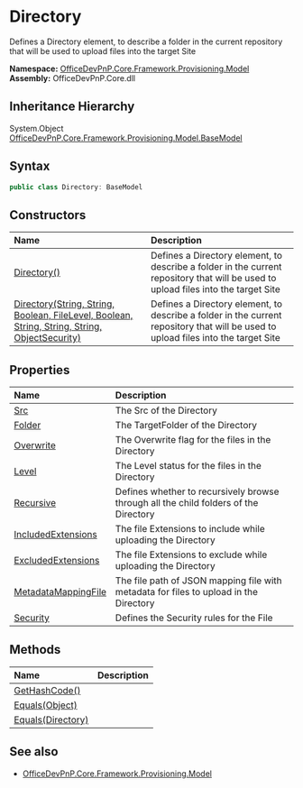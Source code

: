 # Directory
Defines a Directory element, to describe a folder in the current 
            repository that will be used to upload files into the target Site  

**Namespace:** [OfficeDevPnP.Core.Framework.Provisioning.Model](OfficeDevPnP.Core.Framework.Provisioning.Model.md)  
**Assembly:** OfficeDevPnP.Core.dll  
## Inheritance Hierarchy
System.Object  
    [OfficeDevPnP.Core.Framework.Provisioning.Model.BaseModel](OfficeDevPnP.Core.Framework.Provisioning.Model.BaseModel.md)
## Syntax
```C#
public class Directory: BaseModel
```
## Constructors
|**Name**|**Description**|
|:-----|:-----|
| [Directory()](OfficeDevPnP.Core.Framework.Provisioning.Model.Directory.ctor1.md) |  Defines a Directory element, to describe a folder in the current repository that will be used to upload files into the target Site 
| [Directory(String, String, Boolean, FileLevel, Boolean, String, String, String, ObjectSecurity)](OfficeDevPnP.Core.Framework.Provisioning.Model.Directory.ctor2.md) |  Defines a Directory element, to describe a folder in the current repository that will be used to upload files into the target Site 
## Properties
|**Name**|**Description**|
|:-----|:-----|
| [Src](OfficeDevPnP.Core.Framework.Provisioning.Model.Directory.Src.md) | The Src of the Directory
| [Folder](OfficeDevPnP.Core.Framework.Provisioning.Model.Directory.Folder.md) | The TargetFolder of the Directory
| [Overwrite](OfficeDevPnP.Core.Framework.Provisioning.Model.Directory.Overwrite.md) | The Overwrite flag for the files in the Directory
| [Level](OfficeDevPnP.Core.Framework.Provisioning.Model.Directory.Level.md) | The Level status for the files in the Directory
| [Recursive](OfficeDevPnP.Core.Framework.Provisioning.Model.Directory.Recursive.md) | Defines whether to recursively browse through all the child folders of the Directory
| [IncludedExtensions](OfficeDevPnP.Core.Framework.Provisioning.Model.Directory.IncludedExtensions.md) | The file Extensions to include while uploading the Directory
| [ExcludedExtensions](OfficeDevPnP.Core.Framework.Provisioning.Model.Directory.ExcludedExtensions.md) | The file Extensions to exclude while uploading the Directory
| [MetadataMappingFile](OfficeDevPnP.Core.Framework.Provisioning.Model.Directory.MetadataMappingFile.md) | The file path of JSON mapping file with metadata for files to upload in the Directory
| [Security](OfficeDevPnP.Core.Framework.Provisioning.Model.Directory.Security.md) | Defines the Security rules for the File
## Methods
|**Name**|**Description**|
|:-----|:-----|
| [GetHashCode()](OfficeDevPnP.Core.Framework.Provisioning.Model.Directory.1c6872bd.md) | 
| [Equals(Object)](OfficeDevPnP.Core.Framework.Provisioning.Model.Directory.3520ddbb.md) | 
| [Equals(Directory)](OfficeDevPnP.Core.Framework.Provisioning.Model.Directory.dbc03230.md) | 
## See also
- [OfficeDevPnP.Core.Framework.Provisioning.Model](OfficeDevPnP.Core.Framework.Provisioning.Model.md)
